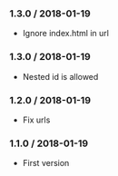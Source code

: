 ### 1.3.0 / 2018-01-19

  * Ignore index.html in url

### 1.3.0 / 2018-01-19

  * Nested id is allowed

### 1.2.0 / 2018-01-19

  * Fix urls

### 1.1.0 / 2018-01-19

  * First version
